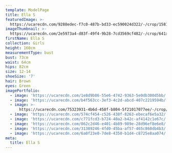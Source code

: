 ```yaml
---
template: ModelPage
title: Ella S
featuredImage: >-
  https://ucarecdn.com/9288edec-f7c0-487b-bd33-ec590024d322/-/crop/1581x771/0,146/-/preview/
imageThumbnail: >-
  https://ucarecdn.com/2e5973a4-d83f-49f4-9b28-7cd3569cf482/-/crop/641x822/546,100/-/preview/
firstName: Ella S
collection: Girls
height: 160cm
measurementType: bust
bust: 73cm
waist: 64cm
hips: 82cm
size: 12-14
shoeSize: '7'
hair: Brown
eyes: Green
imagePortfolio:
  - image: 'https://ucarecdn.com/1e8d9b86-55e6-4742-9363-5e0db300d5bb/'
  - image: 'https://ucarecdn.com/b4f563cc-3ef3-4c2d-abcd-407c2219594b/'
  - image: >-
      https://ucarecdn.com/75323931-4b6d-458f-b804-5f21017077ee/-/crop/546x427/94,0/-/preview/
  - image: 'https://ucarecdn.com/574cf454-c526-438f-8263-ebecaf6e5a32/'
  - image: 'https://ucarecdn.com/c771fcd3-b724-40a2-b42c-af4142c1e67c/'
  - image: 'https://ucarecdn.com/862c2d46-e401-4b89-989e-28d96ef8e6e8/'
  - image: 'https://ucarecdn.com/31389246-4fd0-45ba-af57-465c860db4b3/'
  - image: 'https://ucarecdn.com/6a0f23e0-7de8-4350-b1d4-c8725e8aa074/'
meta:
  title: Ella S
---
```


